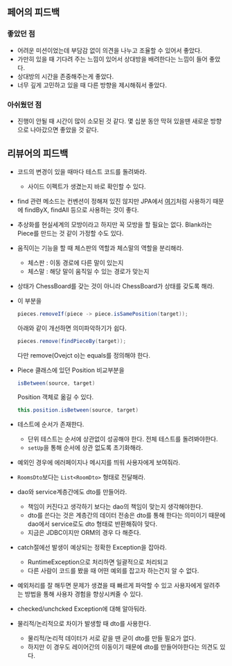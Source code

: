 ## 페어의 피드백

### **좋았던 점**

- 어려운 미션이었는데 부담감 없이 의견을 나누고 조율할 수 있어서 좋았다.
- 가만히 있을 때 기다려 주는 느낌이 있어서 상대방을 배려한다는 느낌이 들어 좋았다.
- 상대방의 시간을 존중해주는게 좋았다.
- 너무 깊게 고민하고 있을 때 다른 방향을 제시해줘서 좋았다.



### **아쉬웠던 점**

- 진행이 안될 때 시간이 많이 소모된 것 같다. 몇 십분 동안 막혀 있을땐 새로운 방향으로 나아갔으면 좋았을 것 같다.



## 리뷰어의 피드백

- 코드의 변경이 있을 때마다 테스트 코드를 돌려봐라.
  
    - 사이드 이펙트가 생겼는지 바로 확인할 수 있다.
- find 관련 메소드는 컨벤션이 정해져 있진 않지만 JPA에서 [여기](https://docs.spring.io/spring-data/jpa/docs/current/reference/html/#repositories.core-concepts)처럼 사용하기 때문에 findByX, findAll 등으로 사용하는 것이 좋다.
- 추상화를 현실세계의 모방이라고 하지만 꼭 모방을 할 필요는 없다. Blank라는 Piece를 만드는 것 같이 가정할 수도 있다.
- 움직이는 기능을 할 때 체스판의 역할과 체스말의 역할을 분리해라.
    - 체스판 : 이동 경로에 다른 말이 있는지
    - 체스말 : 해당 말이 움직일 수 있는 경로가 맞는지 
- 상태가 ChessBoard를 갖는 것이 아니라 ChessBoard가 상태를 갖도록 해라.
- 이 부분을 
    ```java
    pieces.removeIf(piece -> piece.isSamePosition(target));
    ```
    아래와 같이 개선하면 의미파악하기가 쉽다.
    ```java
    pieces.remove(findPieceBy(target));
    ```
    다만 remove(Ovejct o)는 equals를 정의해야 한다.
- Piece 클래스에 있던 Position 비교부분을
    ```java
    isBetween(source, target)
    ```
    Position 객체로 옮길 수 있다.
    ```java
    this.position.isBetween(source, target)
    ```
- 테스트에 순서가 존재한다.
    - 단위 테스트는 순서에 상관없이 성공해야 한다. 전체 테스트를 돌려봐야한다.
    - `setUp`을 통해 순서에 상관 없도록 초기화해라.
- 예외인 경우에 에러페이지나 메시지를 띄워 사용자에게 보여줘라.
- `RoomsDto`보다는 `List<RoomDto>` 형태로 전달해라.
- dao와 service계층간에도 dto를 만들어라.
    - 책임이 커진다고 생각하기 보다는 dao의 책임이 맞는지 생각해야한다.
    - dto를 쓴다는 것은 계층간의 데이터 전송은 dto를 통해 한다는 의미이기 때문에 dao에서 service로도 dto 형태로 반환해줘야 맞다.
    - 지금은 JDBC이지만 ORM의 경우 다 해준다.
- catch절에선 발생이 예상되는 정확한 Exception을 잡아라.
    - RuntimeException으로 처리하면 일괄적으로 처리되고
    - 다른 사람이 코드를 봤을 때 어떤 예외를 잡고자 하는건지 알 수 없다.
- 예외처리를 잘 해두면 문제가 생겼을 때 빠르게 파악할 수 있고 사용자에게 알려주는 방법을 통해 사용자 경험을 향상시켜줄 수 있다.
- checked/unchcked Exception에 대해 알아둬라.
- 물리적/논리적으로 차이가 발생할 때 dto를 사용한다.
    - 물리적/논리적 데이터가 서로 같을 땐 굳이 dto를 만들 필요가 없다.
    - 하지만 이 경우도 레이어간의 이동이기 때문에 dto를 만들어야한다는 의견도 있다.